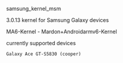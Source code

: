 samsung_kernel_msm

3.0.13 kernel for Samsung Galaxy devices

MA6-Kernel - Mardon+Androidarmv6-Kernel

currently supported devices

    Galaxy Ace GT-S5830 (cooper)
